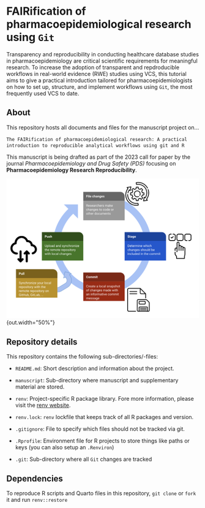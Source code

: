 # FAIRification of pharmacoepidemiological research using `Git`

Transparency and reproducibility in conducting healthcare database studies in pharmacoepidemiology are critical scientific requirements for meaningful research. To increase the adoption of transparent and repdroducible workflows in real-world evidence (RWE) studies using VCS, this tutorial aims to give a practical introduction tailored for pharmacoepidemiologists on how to set up, structure, and implement workflows using `Git`, the most frequently used VCS to date.

## About

This repository hosts all documents and files for the manuscript project on...

```
The FAIRification of pharmacoepidemiological research: A practical introduction to reproducible analytical workflows using git and R
```

This manuscript is being drafted as part of the 2023 call for paper by the journal *Pharmacoepidemiology and Drug Safety (PDS)* focusing on **Pharmacoepidemiology Research Reproducibility**.

![](figures/Figure_3_workflow.png){out.width="50%"}

## Repository details

This repository contains the following sub-directories/-files:

* `README.md`: Short description and information about the project. 

* `manuscript`: Sub-directory where manuscript and supplementary material are stored.

* `renv`: Project-specific R package library. Fore more information, please visit the [renv website](https://rstudio.github.io/renv/articles/renv.html).

* `renv.lock`: `renv` lockfile that keeps track of all R packages and version.

* `.gitignore`: File to specify which files should not be tracked via git.

* `.Rprofile`: Environment file for R projects to store things like paths or keys (you can also setup an `.Renviron`)

* `.git`: Sub-directory where all `Git` changes are tracked

## Dependencies

To reproduce R scripts and Quarto files in this repository, `git clone` or `fork` it and run `renv::restore`
